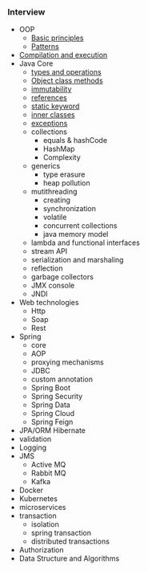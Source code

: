 ### Interview
- OOP
	- [Basic principles](object-oriented-paradigm/principles.md)
	- [Patterns](object-oriented-paradigm/patterns.md)
- [Compilation and execution](compilation/compilation.md)
- Java Core
	- [types and operations](core/types.md)
	- [Object class methods](core/object.md)
	- [immutability](core/immutability.md)
	- [references](core/references.md)
	- [static keyword](core/static.md)
	- [inner classes](core/inner.md)
	- [exceptions](core/exceptions.md)
	- collections
		- equals & hashCode
		- HashMap
		- Complexity
	- generics
		- type erasure
		- heap pollution
	- mutithreading
		- creating
		- synchronization
		- volatile
		- concurrent collections
		- java memory model
	- lambda and functional interfaces
	- stream API
	- serialization and marshaling
	- reflection
	- garbage collectors
	- JMX console
	- JNDI
- Web technologies
	- Http
	- Soap
	- Rest
- Spring
	- core
	- AOP
	- proxying mechanisms
	- JDBC
	- custom annotation
	- Spring Boot
	- Spring Security
	- Spring Data
	- Spring Cloud
	- Spring Feign
- JPA/ORM Hibernate
- validation
- Logging
- JMS
	- Active MQ
	- Rabbit MQ
	- Kafka
- Docker
- Kubernetes
- microservices
- transaction
	- isolation
	- spring transaction
	- distributed transactions
- Authorization
- Data Structure and Algorithms
